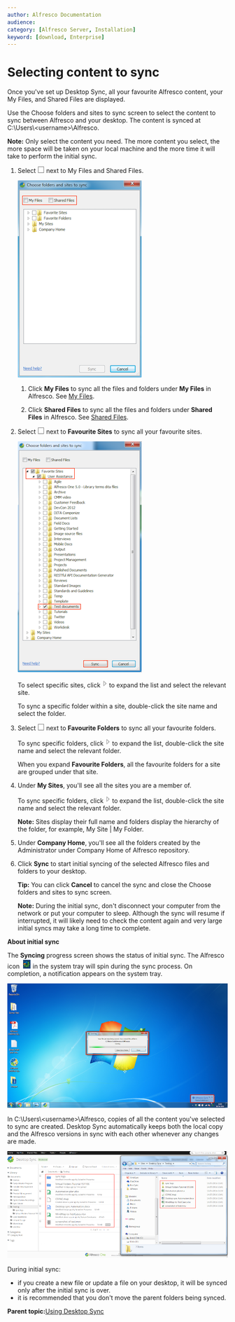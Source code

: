 ```yaml
---
author: Alfresco Documentation
audience: 
category: [Alfresco Server, Installation]
keyword: [download, Enterprise]
---
```


# Selecting content to sync

Once you've set up Desktop Sync, all your favourite Alfresco content, your My Files, and Shared Files are displayed.

Use the Choose folders and sites to sync screen to select the content to sync between Alfresco and your desktop. The content is synced at C:\\Users\\<username\>\\Alfresco.

**Note:** Only select the content you need. The more content you select, the more space will be taken on your local machine and the more time it will take to perform the initial sync.

1.  Select ![](../images/ico-ds-sync-fav.png) next to My Files and Shared Files.

    ![](../images/setup-sf.png)

    1.  Click **My Files** to sync all the files and folders under **My Files** in Alfresco. See [My Files](http://docs.alfresco.com/5.0/concepts/library-external-myfiles.html).

    2.  Click **Shared Files** to sync all the files and folders under **Shared Files** in Alfresco. See [Shared Files](http://docs.alfresco.com/5.0/concepts/library-external-shared.html).

2.  Select ![](../images/ico-ds-sync-fav.png) next to **Favourite Sites** to sync all your favourite sites.

    ![](../images/setup-fs.png)

    To select specific sites, click ![](../images/ds-expand.png) to expand the list and select the relevant site.

    To sync a specific folder within a site, double-click the site name and select the folder.

3.  Select ![](../images/ico-ds-sync-fav.png) next to **Favourite Folders** to sync all your favourite folders.

    To sync specific folders, click ![](../images/ds-expand.png) to expand the list, double-click the site name and select the relevant folder.

    When you expand **Favourite Folders**, all the favourite folders for a site are grouped under that site.

4.  Under **My Sites**, you'll see all the sites you are a member of.

    To sync specific folders, click ![](../images/ds-expand.png) to expand the list, double-click the site name and select the relevant folder.

    **Note:** Sites display their full name and folders display the hierarchy of the folder, for example, My Site \| My Folder.

5.  Under **Company Home**, you'll see all the folders created by the Administrator under Company Home of Alfresco repository.

6.  Click **Sync** to start initial syncing of the selected Alfresco files and folders to your desktop.

    **Tip:** You can click **Cancel** to cancel the sync and close the Choose folders and sites to sync screen.

    **Note:** During the initial sync, don't disconnect your computer from the network or put your computer to sleep. Although the sync will resume if interrupted, it will likely need to check the content again and very large initial syncs may take a long time to complete.


**About initial sync**

The **Syncing** progress screen shows the status of initial sync. The Alfresco icon ![](../images/ds-spin.png)in the system tray will spin during the sync process. On completion, a notification appears on the system tray.

![](../images/initialsync.png)

In C:\\Users\\<username\>\\Alfresco, copies of all the content you've selected to sync are created. Desktop Sync automatically keeps both the local copy and the Alfresco versions in sync with each other whenever any changes are made.

![](../images/sync.png)

During initial sync:

-   if you create a new file or update a file on your desktop, it will be synced only after the initial sync is over.
-   it is recommended that you don't move the parent folders being synced.

**Parent topic:**[Using Desktop Sync](../concepts/desktopsync-using.md)

